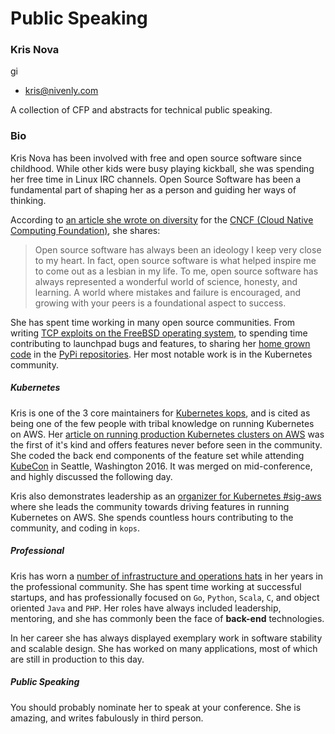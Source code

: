 # Public Speaking

### Kris Nova
gi
 - [kris@nivenly.com](mailto:kris@nivenly.com)

A collection of CFP and abstracts for technical public speaking.

### Bio


  Kris Nova has been involved with free and open source software since childhood. While other kids were busy playing kickball, she was spending her free time in Linux IRC channels.
Open Source Software has been a fundamental part of shaping her as a person and guiding her ways of thinking.

According to [an article she wrote on diversity](https://www.cncf.io/blog/2016/12/14/diversity-scholarship-series-one-software-engineers-unexpected-cloudnativecon-kubecon-experience) for the [CNCF (Cloud Native Computing Foundation)](https://www.cncf.io/), she shares:

> Open source software has always been an ideology I keep very close to my heart. In fact, open source software is what helped inspire me to come out as a lesbian in my life. To me, open source software has always represented a wonderful world of science, honesty, and learning. A world where mistakes and failure is encouraged, and growing with your peers is a foundational aspect to success.

She has spent time working in many open source communities. From writing [TCP exploits on the FreeBSD operating system](https://github.com/kris-nova/SYN-spoof/blob/master/sdos.c), to spending time contributing to launchpad bugs and features, to sharing her [home grown code](https://github.com/kris-nova/kssh) in the [PyPi repositories](https://pypi.python.org/pypi/kssh/). Her most notable work is in the Kubernetes community.

##### Kubernetes

  Kris is one of the 3 core maintainers for [Kubernetes kops](https://github.com/kubernetes/kops#getting-involved), and is cited as being one of the few people with tribal knowledge on running Kubernetes on AWS. Her [article on running production Kubernetes clusters on AWS](https://www.nivenly.com/k8s-aws-private-networking/) was the first of it's kind and offers features never before seen in the community. She coded the back end components of the feature set while attending [KubeCon](http://events.linuxfoundation.org/events/kubecon) in Seattle, Washington 2016. It was merged on mid-conference, and highly discussed the following day.

Kris also demonstrates leadership as an [organizer for Kubernetes #sig-aws](https://github.com/kubernetes/community/tree/master/sig-aws#organizers) where she leads the community towards driving features in running Kubernetes on AWS. She spends countless hours contributing to the community, and coding in `kops`.

##### Professional

Kris has worn a [number of infrastructure and operations hats](https://www.linkedin.com/in/kris-nova) in her years in the professional community. She has spent time working at successful startups, and has professionally focused on `Go`, `Python`, `Scala`, `C`, and object oriented `Java` and `PHP`. Her roles have always included leadership, mentoring, and she has commonly been the face of **back-end** technologies.

In her career she has always displayed exemplary work in software stability and scalable design. She has worked on many applications, most of which are still in production to this day.

##### Public Speaking

You should probably nominate her to speak at your conference. She is amazing, and writes fabulously in third person.



